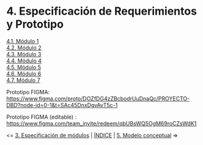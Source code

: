 # 4. Especificación de Requerimientos y Prototipo

[4.1. Módulo 1](4.1/4.1.md)  
[4.2. Módulo 2](4.2/4.2.md)  
[4.3. Módulo 3](4.3/4.3.md)  
[4.4. Módulo 4](4.4/4.4.md)  
[4.5. Módulo 5](4.5/4.5.md)  
[4.6. Módulo 6](4.6/4.6.md)  
[4.7. Módulo 7](4.7/4.7.md)

Prototipo FIGMA: https://www.figma.com/proto/DOZfDG4zZBcbodrUuDnaQc/PROYECTO-DBD?node-id=0-1&t=SAc45DnxDgvAvT5c-1


Prototipo FIGMA (editable) : https://www.figma.com/team_invite/redeem/qbUBsWQ5OgM69roCZsWdK1


<= [3. Especificación de módulos](../3/3.md) | [ÍNDICE](../README.md) | [5. Modelo conceptual](../5/5.md) =>
